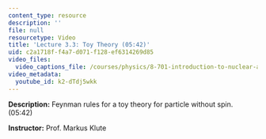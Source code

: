```yaml
---
content_type: resource
description: ''
file: null
resourcetype: Video
title: 'Lecture 3.3: Toy Theory (05:42)'
uid: c2a1718f-f4a7-d071-f128-ef6314269d85
video_files:
  video_captions_file: /courses/physics/8-701-introduction-to-nuclear-and-particle-physics-fall-2020/video-lectures/chapter-3.-feynman-calculus/lecture-3.3-toy-theory-05-42/k2-dTdj5wkk.vtt
video_metadata:
  youtube_id: k2-dTdj5wkk
---
```


**Description:** Feynman rules for a toy theory for particle without spin. (05:42)

**Instructor:** Prof. Markus Klute
